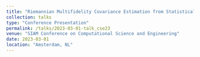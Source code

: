 ```yaml
---
title: "Riemannian Multifidelity Covariance Estimation from Statistically Coupled Observations"
collection: talks
type: "Conference Presentation"
permalink: /talks/2023-03-01-talk_cse23
venue: "SIAM Conference on Computational Science and Engineering"
date: 2023-03-01
location: "Amsterdam, NL"
---
```


<!---
I gave a talk about our work on Riemannian multifidelity covariance estimation as part of the "Recent Advances in Data Assimilation and Uncertainty Quantification" minisymposium at SIAM CSE23. My thanks to the organizers for the invite! 
---> 